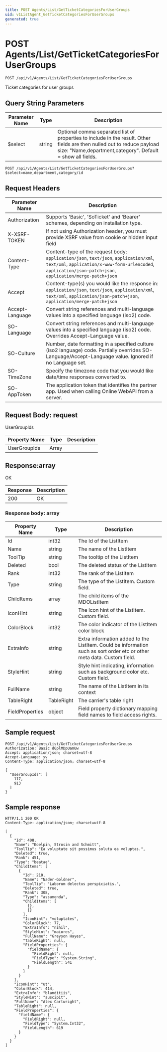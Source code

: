 ```yaml
---
title: POST Agents/List/GetTicketCategoriesForUserGroups
uid: v1ListAgent_GetTicketCategoriesForUserGroups
generated: true
---
```


# POST Agents/List/GetTicketCategoriesForUserGroups

```http
POST /api/v1/Agents/List/GetTicketCategoriesForUserGroups
```

Ticket categories for user groups







## Query String Parameters

| Parameter Name | Type |  Description |
|----------------|------|--------------|
| $select | string |  Optional comma separated list of properties to include in the result. Other fields are then nulled out to reduce payload size: "Name,department,category". Default = show all fields. |

```http
POST /api/v1/Agents/List/GetTicketCategoriesForUserGroups?$select=name,department,category/id
```


## Request Headers

| Parameter Name | Description |
|----------------|-------------|
| Authorization  | Supports 'Basic', 'SoTicket' and 'Bearer' schemes, depending on installation type. |
| X-XSRF-TOKEN   | If not using Authorization header, you must provide XSRF value from cookie or hidden input field |
| Content-Type | Content-type of the request body: `application/json`, `text/json`, `application/xml`, `text/xml`, `application/x-www-form-urlencoded`, `application/json-patch+json`, `application/merge-patch+json` |
| Accept         | Content-type(s) you would like the response in: `application/json`, `text/json`, `application/xml`, `text/xml`, `application/json-patch+json`, `application/merge-patch+json` |
| Accept-Language | Convert string references and multi-language values into a specified language (iso2) code. |
| SO-Language | Convert string references and multi-language values into a specified language (iso2) code. Overrides Accept-Language value. |
| SO-Culture | Number, date formatting in a specified culture (iso2 language) code. Partially overrides SO-Language/Accept-Language value. Ignored if no Language set. |
| SO-TimeZone | Specify the timezone code that you would like date/time responses converted to. |
| SO-AppToken | The application token that identifies the partner app. Used when calling Online WebAPI from a server. |

## Request Body: request 

UserGroupIds 

| Property Name | Type |  Description |
|----------------|------|--------------|
| UserGroupIds | Array |  |

## Response:array

OK

| Response | Description |
|----------------|-------------|
| 200 | OK |

### Response body: array

| Property Name | Type |  Description |
|----------------|------|--------------|
| Id | int32 | The Id of the ListItem |
| Name | string | The name of the ListItem |
| ToolTip | string | The tooltip of the ListItem |
| Deleted | bool | The deleted status of the ListItem |
| Rank | int32 | The rank of the ListItem |
| Type | string | The type of the ListItem. Custom field. |
| ChildItems | array | The child items of the MDOListItem |
| IconHint | string | The Icon hint of the ListItem. Custom field. |
| ColorBlock | int32 | The color indicator of the ListItem color block |
| ExtraInfo | string | Extra information added to the ListItem. Could be information such as sort order etc or other meta data. Custom field. |
| StyleHint | string | Style hint indicating, information such as background color etc. Custom field. |
| FullName | string | The name of the ListItem in its context |
| TableRight | TableRight | The carrier's table right |
| FieldProperties | object | Field property dictionary mapping field names to field access rights. |

## Sample request

```http!
POST /api/v1/Agents/List/GetTicketCategoriesForUserGroups
Authorization: Basic dGplMDpUamUw
Accept: application/json; charset=utf-8
Accept-Language: sv
Content-Type: application/json; charset=utf-8

{
  "UserGroupIds": [
    117,
    913
  ]
}
```

## Sample response

```http_
HTTP/1.1 200 OK
Content-Type: application/json; charset=utf-8

[
  {
    "Id": 408,
    "Name": "Koelpin, Strosin and Schmitt",
    "ToolTip": "Ea voluptate sit possimus soluta ea voluptas.",
    "Deleted": true,
    "Rank": 451,
    "Type": "beatae",
    "ChildItems": [
      {
        "Id": 210,
        "Name": "Nader-Goldner",
        "ToolTip": "Laborum delectus perspiciatis.",
        "Deleted": true,
        "Rank": 308,
        "Type": "assumenda",
        "ChildItems": [
          {},
          {}
        ],
        "IconHint": "voluptates",
        "ColorBlock": 77,
        "ExtraInfo": "nihil",
        "StyleHint": "maiores",
        "FullName": "Greyson Hayes",
        "TableRight": null,
        "FieldProperties": {
          "fieldName": {
            "FieldRight": null,
            "FieldType": "System.String",
            "FieldLength": 541
          }
        }
      }
    ],
    "IconHint": "ut",
    "ColorBlock": 414,
    "ExtraInfo": "blanditiis",
    "StyleHint": "suscipit",
    "FullName": "Alex Cartwright",
    "TableRight": null,
    "FieldProperties": {
      "fieldName": {
        "FieldRight": null,
        "FieldType": "System.Int32",
        "FieldLength": 619
      }
    }
  }
]
```